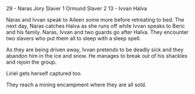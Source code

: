 
29 - Naras
Jory
Slaver 1
Ormund
Slaver 2
13 - Ivvan
Halva


Naras and Ivvan speak to Aileen some more before retreating to bed. The next day, Naras catches Halva as she runs off while Ivvan speaks to Beric and his family. Naras, Ivvan and two guards go after Halva. They encounter two slavers who put them all to sleep with a sleep spell.

As they are being driven away, Ivvan pretends to be deadly sick and they abandon him in the ice and snow. He manages to break out of his shackles and rejoin the group.

Liriel gets herself captured too.

They reach a mining encampment where they are all sold. 